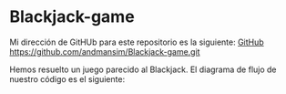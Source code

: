 # Blackjack-game

Mi dirección de GitHUb para este repositorio es la siguiente: [GitHub](https://github.com/andmansim/Blackjack-game.git)
https://github.com/andmansim/Blackjack-game.git

Hemos resuelto un juego parecido al Blackjack.
El diagrama de flujo de nuestro código es el siguiente:
